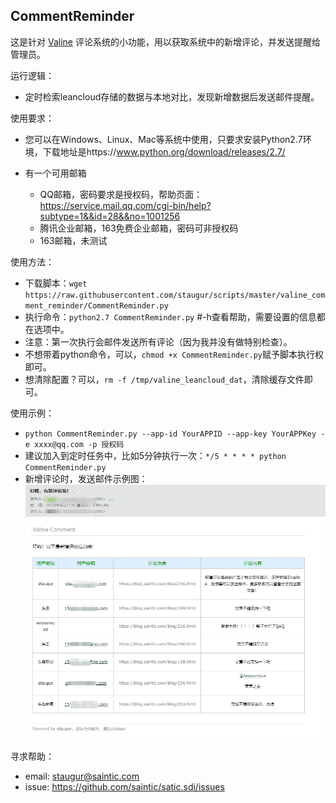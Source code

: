 CommentReminder
-----------------------

这是针对 [Valine](ttps://valine.js.org) 评论系统的小功能，用以获取系统中的新增评论，并发送提醒给管理员。

运行逻辑：

  - 定时检索leancloud存储的数据与本地对比，发现新增数据后发送邮件提醒。

使用要求：

  - 您可以在Windows、Linux、Mac等系统中使用，只要求安装Python2.7环境，下载地址是https://www.python.org/download/releases/2.7/

  - 有一个可用邮箱

    - QQ邮箱，密码要求是授权码，帮助页面：https://service.mail.qq.com/cgi-bin/help?subtype=1&&id=28&&no=1001256
    - 腾讯企业邮箱，163免费企业邮箱，密码可非授权码
    - 163邮箱，未测试

使用方法：

  - 下载脚本：`wget https://raw.githubusercontent.com/staugur/scripts/master/valine_comment_reminder/CommentReminder.py`
  - 执行命令：`python2.7 CommentReminder.py` #-h查看帮助，需要设置的信息都在选项中。
  - 注意：第一次执行会邮件发送所有评论（因为我并没有做特别检查）。
  - 不想带着python命令，可以，`chmod +x CommentReminder.py`赋予脚本执行权即可。
  - 想清除配置？可以，`rm -f /tmp/valine_leancloud_dat`，清除缓存文件即可。

使用示例：

  - `python CommentReminder.py --app-id YourAPPID --app-key YourAPPKey -e xxxx@qq.com -p 授权码`
  - 建议加入到定时任务中，比如5分钟执行一次：`*/5 * * * * python CommentReminder.py`
  - 新增评论时，发送邮件示例图：
    ![](valine_comment_reminder.png)

寻求帮助：

  - email: staugur@saintic.com 
  - issue: https://github.com/saintic/satic.sdi/issues


